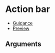 # Action bar

- [Guidance](https://mojdt-design-system.herokuapp.com/components/action-bar)
- [Preview](https://mojdt-frontend.herokuapp.com/components/action-bar)

## Arguments